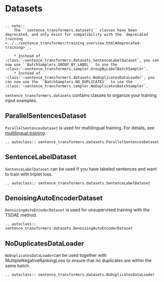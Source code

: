 # Datasets

```{eval-rst}

.. note::
    The ``sentence_transformers.datasets`` classes have been deprecated, and only exist for compatibility with the `deprecated training <../../sentence_transformer/training_overview.html#deprecated-training>`_.

    * Instead of :class:`~sentence_transformers.datasets.SentenceLabelDataset`, you can now use ``BatchSamplers.GROUP_BY_LABEL`` to use the :class:`~sentence_transformers.sampler.GroupByLabelBatchSampler`.
    * Instead of :class:`~sentence_transformers.datasets.NoDuplicatesDataLoader`, you can now use the ``BatchSamplers.NO_DUPLICATES`` to use the :class:`~sentence_transformers.sampler.NoDuplicatesBatchSampler`.
```

`sentence_transformers.datasets` contains classes to organize your training input examples.



## ParallelSentencesDataset
`ParallelSentencesDataset` is used for multilingual training. For details, see [multilingual training](../../../examples/training/multilingual/README.md).
```{eval-rst}
.. autoclass:: sentence_transformers.datasets.ParallelSentencesDataset
```


## SentenceLabelDataset
`SentenceLabelDataset` can be used if you have labeled sentences and want to train with triplet loss.
```{eval-rst}
.. autoclass:: sentence_transformers.datasets.SentenceLabelDataset
```

## DenoisingAutoEncoderDataset
`DenoisingAutoEncoderDataset` is used for unsupervised training with the TSDAE method.
```{eval-rst}
.. autoclass:: sentence_transformers.datasets.DenoisingAutoEncoderDataset
```

## NoDuplicatesDataLoader
`NoDuplicatesDataLoader`can be used together with MultipleNegativeRankingLoss to ensure that no duplicates are within the same batch.
```{eval-rst}
.. autoclass:: sentence_transformers.datasets.NoDuplicatesDataLoader
```


